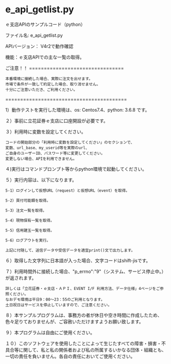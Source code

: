 # e_api_getlist.py
ｅ支店APIのサンプルコード（python）

ファイル名: e_api_getlist.py

APIバージョン： V4r2で動作確認

機能：ｅ支店APIでの主な一覧の取得。

ご注意！！ ================================

	本番環境に接続した場合、実際に注文を出せます。
	市場で条件が一致して約定した場合、取り消せません。
	十分にご注意いただき、ご利用ください。

=========================================


1）動作テストを実行した環境は、os: Centos7.4、python: 3.6.8 です。

２）事前に立花証券ｅ支店に口座開設が必要です。

３）利用時に変数を設定してください。

	コードの開始部分の「利用時に変数を設定してください」のセクションで、
	変数、url_base、my_userid等を実際のurl、
	ご自身のユーザーID、パスワード等に変更してください。
	変更しない場合、APIを利用できません。


４)実行はコマンドプロンプト等からpython環境で起動してください。


５）実行内容は、以下になります。

	5-1）ログインして仮想URL（request）と仮想URL（event）を取得。

	5-2）買付可能額を取得。

	5-3）注文一覧を取得。

	5-4）現物保有一覧を取得。

	5-5）信用建玉一覧を取得。

	5-6）ログアウトを実行。

	上記に付随して、送信データや受信データを適宜print()文で出力します。


６）取得した文字列に日本語が入った場合、文字コードはshift-jisです。

７）利用時間外に接続した場合、"p_errno":"9"（システム、サービス停止中。）が返されます。

	詳しくは「立花証券・ｅ支店・ＡＰＩ、EVENT I/F 利用方法、データ仕様」4ページをご参照ください。
	なおデモ環境は平日9：00～23：55のご利用となります。
	土日祝日はサービスを停止していますので、ご注意ください。

８）本サンプルプログラムは、事務方の者が休日や空き時間に作成したため、色々足りておりませんが、ご容赦いただけますようお願い致します。

９）本プログラムは自由にご使用ください。

１０）このソフトウェアを使用したことによって生じたすべての障害・損害・不具合等に関して、私と私の関係者および私の所属するいかなる団体・組織とも、一切の責任を負いません。各自の責任においてご使用ください。
